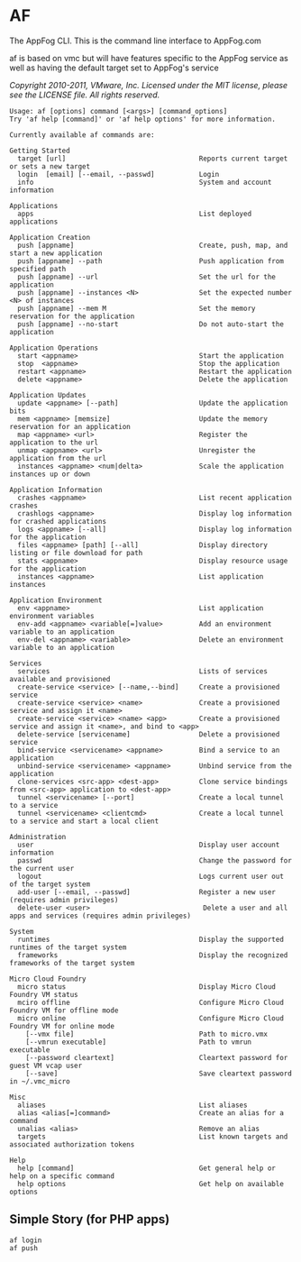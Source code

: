 # AF

The AppFog CLI. This is the command line interface to AppFog.com

af is based on vmc but will have features specific to the AppFog service as well as having the default target set to AppFog's service

_Copyright 2010-2011, VMware, Inc. Licensed under the
MIT license, please see the LICENSE file.  All rights reserved._

    Usage: af [options] command [<args>] [command_options]
    Try 'af help [command]' or 'af help options' for more information.

    Currently available af commands are:

    Getting Started
      target [url]                                 Reports current target or sets a new target
      login  [email] [--email, --passwd]           Login
      info                                         System and account information

    Applications
      apps                                         List deployed applications

    Application Creation
      push [appname]                               Create, push, map, and start a new application
      push [appname] --path                        Push application from specified path
      push [appname] --url                         Set the url for the application
      push [appname] --instances <N>               Set the expected number <N> of instances
      push [appname] --mem M                       Set the memory reservation for the application
      push [appname] --no-start                    Do not auto-start the application

    Application Operations
      start <appname>                              Start the application
      stop  <appname>                              Stop the application
      restart <appname>                            Restart the application
      delete <appname>                             Delete the application

    Application Updates
      update <appname> [--path]                    Update the application bits
      mem <appname> [memsize]                      Update the memory reservation for an application
      map <appname> <url>                          Register the application to the url
      unmap <appname> <url>                        Unregister the application from the url
      instances <appname> <num|delta>              Scale the application instances up or down

    Application Information
      crashes <appname>                            List recent application crashes
      crashlogs <appname>                          Display log information for crashed applications
      logs <appname> [--all]                       Display log information for the application
      files <appname> [path] [--all]               Display directory listing or file download for path
      stats <appname>                              Display resource usage for the application
      instances <appname>                          List application instances

    Application Environment
      env <appname>                                List application environment variables
      env-add <appname> <variable[=]value>         Add an environment variable to an application
      env-del <appname> <variable>                 Delete an environment variable to an application

    Services
      services                                     Lists of services available and provisioned
      create-service <service> [--name,--bind]     Create a provisioned service
      create-service <service> <name>              Create a provisioned service and assign it <name>
      create-service <service> <name> <app>        Create a provisioned service and assign it <name>, and bind to <app>
      delete-service [servicename]                 Delete a provisioned service
      bind-service <servicename> <appname>         Bind a service to an application
      unbind-service <servicename> <appname>       Unbind service from the application
      clone-services <src-app> <dest-app>          Clone service bindings from <src-app> application to <dest-app>
      tunnel <servicename> [--port]                Create a local tunnel to a service
      tunnel <servicename> <clientcmd>             Create a local tunnel to a service and start a local client

    Administration
      user                                         Display user account information
      passwd                                       Change the password for the current user
      logout                                       Logs current user out of the target system
      add-user [--email, --passwd]                 Register a new user (requires admin privileges)
      delete-user <user>                            Delete a user and all apps and services (requires admin privileges)

    System
      runtimes                                     Display the supported runtimes of the target system
      frameworks                                   Display the recognized frameworks of the target system

    Micro Cloud Foundry
      micro status                                 Display Micro Cloud Foundry VM status
      mciro offline                                Configure Micro Cloud Foundry VM for offline mode
      micro online                                 Configure Micro Cloud Foundry VM for online mode
        [--vmx file]                               Path to micro.vmx
        [--vmrun executable]                       Path to vmrun executable
        [--password cleartext]                     Cleartext password for guest VM vcap user
        [--save]                                   Save cleartext password in ~/.vmc_micro

    Misc
      aliases                                      List aliases
      alias <alias[=]command>                      Create an alias for a command
      unalias <alias>                              Remove an alias
      targets                                      List known targets and associated authorization tokens

    Help
      help [command]                               Get general help or help on a specific command
      help options                                 Get help on available options

## Simple Story (for PHP apps)

    af login
    af push
